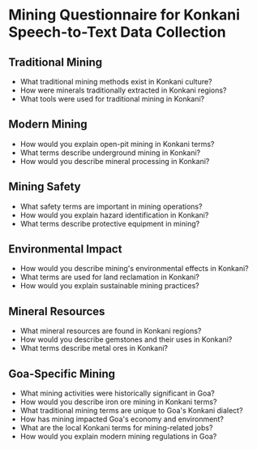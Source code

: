 # Mining Questionnaire for Konkani Speech-to-Text Data Collection

## Traditional Mining

- What traditional mining methods exist in Konkani culture?
- How were minerals traditionally extracted in Konkani regions?
- What tools were used for traditional mining in Konkani?

## Modern Mining

- How would you explain open-pit mining in Konkani terms?
- What terms describe underground mining in Konkani?
- How would you describe mineral processing in Konkani?

## Mining Safety

- What safety terms are important in mining operations?
- How would you explain hazard identification in Konkani?
- What terms describe protective equipment in mining?

## Environmental Impact

- How would you describe mining's environmental effects in Konkani?
- What terms are used for land reclamation in Konkani?
- How would you explain sustainable mining practices?

## Mineral Resources

- What mineral resources are found in Konkani regions?
- How would you describe gemstones and their uses in Konkani?
- What terms describe metal ores in Konkani?

## Goa-Specific Mining

- What mining activities were historically significant in Goa?
- How would you describe iron ore mining in Konkani terms?
- What traditional mining terms are unique to Goa's Konkani dialect?
- How has mining impacted Goa's economy and environment?
- What are the local Konkani terms for mining-related jobs?
- How would you explain modern mining regulations in Goa?
